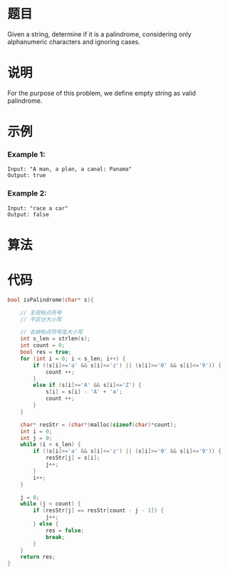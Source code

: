 # 题目

Given a string, determine if it is a palindrome, considering only alphanumeric characters and ignoring cases.



# 说明

For the purpose of this problem, we define empty string as valid palindrome.



# 示例

### Example 1:

```
Input: "A man, a plan, a canal: Panama"
Output: true
```



### Example 2:

```
Input: "race a car"
Output: false
```



# 算法





# 代码

```c
bool isPalindrome(char* s){

    // 无视标点符号
    // 不区分大小写

    // 去掉标点符号及大小写
    int s_len = strlen(s);
    int count = 0;
    bool res = true;
    for (int i = 0; i < s_len; i++) {
        if ((s[i]>='a' && s[i]<='z') || (s[i]>='0' && s[i]<='9')) {
            count ++;
        } 
        else if (s[i]>='A' && s[i]<='Z') {
            s[i] = s[i] - 'A' + 'a';
            count ++;
        }
    }

    char* resStr = (char*)malloc(sizeof(char)*count);
    int i = 0;
    int j = 0;
    while (i < s_len) {
        if ((s[i]>='a' && s[i]<='z') || (s[i]>='0' && s[i]<='9')) {
            resStr[j] = s[i];
            j++;
        }
        i++;
    }

    j = 0;
    while (j < count) {
        if (resStr[j] == resStr[count - j - 1]) {
            j++;
        } else {
            res = false;
            break;
        }
    }
    return res;
}
```

